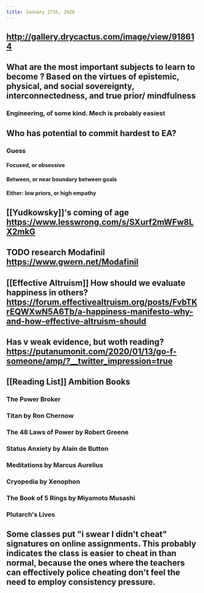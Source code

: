 ```yaml
---
title: January 27th, 2020
---
```


## http://gallery.drycactus.com/image/view/918614

## What are the most important subjects to learn to become ? Based on the virtues of epistemic, physical, and social sovereignty, interconnectedness, and true prior/ mindfulness
### Engineering, of some kind. Mech is probably easiest

## Who has potential to commit hardest to EA?
### Guess
#### Focused, or obsessive

#### Between, or near boundary between goals

#### Either: low priors, or high empathy

## [[Yudkowsky]]'s coming of age https://www.lesswrong.com/s/SXurf2mWFw8LX2mkG

## TODO research Modafinil https://www.gwern.net/Modafinil

## [[Effective Altruism]] How should we evaluate happiness in others? https://forum.effectivealtruism.org/posts/FvbTKrEQWXwN5A6Tb/a-happiness-manifesto-why-and-how-effective-altruism-should

## Has v weak evidence, but woth reading? https://putanumonit.com/2020/01/13/go-f-someone/amp/?__twitter_impression=true

## [[Reading List]] Ambition Books
### The Power Broker

### Titan by Ron Chernow

### The 48 Laws of Power by Robert Greene

### Status Anxiety by Alain de Button

### Meditations by Marcus Aurelius

### Cryopedia by Xenophon

### The Book of 5 Rings by Miyamoto Musashi

### Plutarch's Lives

## Some classes put "i swear I didn't cheat" signatures on online assignments. This probably indicates the class is easier to cheat in than normal, because the ones where the teachers can effectively police cheating don't feel the need to employ consistency pressure.
